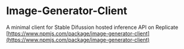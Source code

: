 # Image-Generator-Client

A minimal client for Stable Difussion hosted inference API on Replicate
[https://www.npmjs.com/package/image-generator-client](https://www.npmjs.com/package/image-generator-client)
